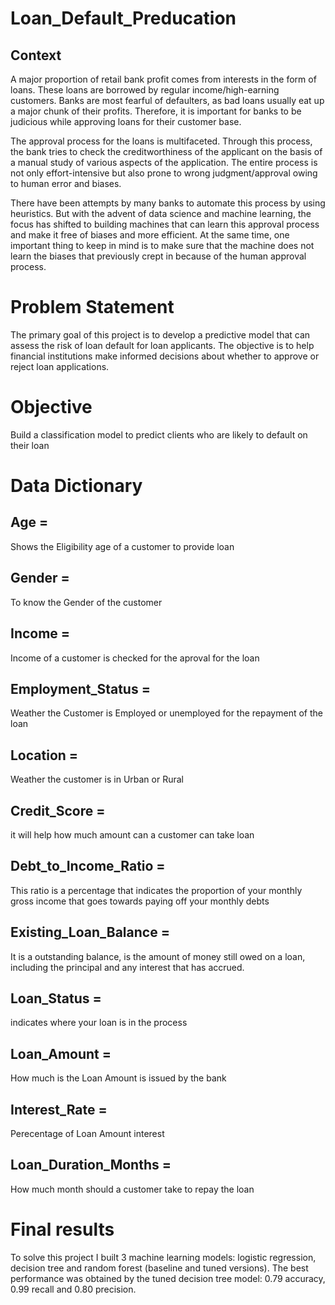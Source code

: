 # Loan_Default_Preducation
## Context
A major proportion of retail bank profit comes from interests in the form of loans. These loans are borrowed by regular income/high-earning customers. Banks are most fearful of defaulters, as bad loans usually eat up a major chunk of their profits. Therefore, it is important for banks to be judicious while approving loans for their customer base.

The approval process for the loans is multifaceted. Through this process, the bank tries to check the creditworthiness of the applicant on the basis of a manual study of various aspects of the application. The entire process is not only effort-intensive but also prone to wrong judgment/approval owing to human error and biases.

There have been attempts by many banks to automate this process by using heuristics. But with the advent of data science and machine learning, the focus has shifted to building machines that can learn this approval process and make it free of biases and more efficient. At the same time, one important thing to keep in mind is to make sure that the machine does not learn the biases that previously crept in because of the human approval process.

# Problem Statement
The primary goal of this project is to develop a predictive model that can assess the risk of loan default for loan applicants. The objective is to help financial institutions make informed decisions about whether to approve or reject loan applications.

# Objective
Build a classification model to predict clients who are likely to default on their loan 

# Data Dictionary
## Age = 
Shows the Eligibility age of a customer to provide loan
## Gender = 
To know the Gender of the customer
## Income	= 
Income of a customer is checked for the aproval for the loan
## Employment_Status	=
Weather the Customer is Employed or unemployed for the repayment of the loan
## Location	= 
Weather the customer is in Urban or Rural
## Credit_Score = 
it will help how much amount can a customer can take loan
## Debt_to_Income_Ratio	= 
This ratio is a percentage that indicates the proportion of your monthly gross income that goes towards paying off your monthly debts
## Existing_Loan_Balance	= 
It is a outstanding balance, is the amount of money still owed on a loan, including the principal and any interest that has accrued.
## Loan_Status	= 
indicates where your loan is in the process
## Loan_Amount	= 
How much is the Loan Amount is issued by the bank 
## Interest_Rate	= 
Perecentage of Loan Amount interest
## Loan_Duration_Months =
How much month should a customer take to repay the loan

# Final results
To solve this project I built 3 machine learning models: logistic regression, decision tree and random forest (baseline and tuned versions). The best performance was obtained by the tuned decision tree model: 0.79 accuracy, 0.99 recall and 0.80 precision.
